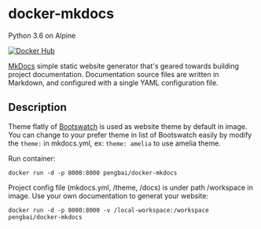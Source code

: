 # docker-mkdocs
Python 3.6 on Alpine

[![Docker Hub](https://img.shields.io/badge/docker-ready-blue.svg)](https://hub.docker.com/r/pengbai/docker-mkdocs/)

[MkDocs](http://www.mkdocs.org/) simple static website generator that's geared towards building project documentation. Documentation source files are written in Markdown, and configured with a single YAML configuration file.

## Description
Theme flatly of [Bootswatch](http://mkdocs.github.io/mkdocs-bootswatch/) is used as website theme by default in image. You can change to your prefer theme in list of Bootswatch easily by modify the ```theme:``` in mkdocs.yml, ex: ```theme: amelia``` to use amelia theme. 

Run container:
```
docker run -d -p 8000:8000 pengbai/docker-mkdocs
```

Project config file (mkdocs.yml, /theme, /docs) is under path /workspace in image. Use your own documentation to generat your website: 
```
docker run -d -p 8000:8000 -v /local-workspace:/workspace pengbai/docker-mkdocs
```


